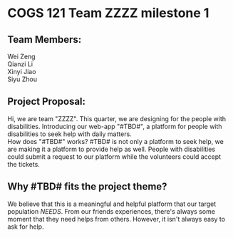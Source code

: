 # COGS 121 Team ZZZZ milestone 1

## Team Members:
  Wei Zeng  
  Qianzi Li  
  Xinyi Jiao  
  Siyu Zhou

## Project Proposal:
  Hi, we are team "ZZZZ". This quarter, we are designing for the people with
  disabilities.
  Introducing our web-app "#TBD#", a platform for people with disabilities to seek help with daily matters.  
  How does "#TBD#" works? #TBD# is not only a platform to seek help, we are making it a platform to provide help as well. People with disabilities could submit a request to our platform while the volunteers could accept the tickets.

## Why #TBD# fits the project theme?
  We believe that this is a meaningful and helpful platform that our target population *NEEDS*. From our friends experiences, there's always some moment that they need helps from others. However, it isn't always easy to ask for help. 
